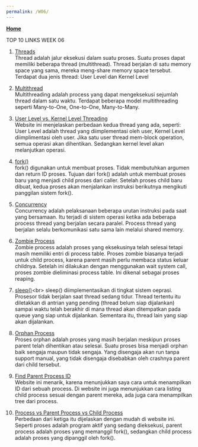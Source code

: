 ```yaml
---
permalink: /W06/
---
```

[**Home**](https://hanifahaputri.github.io/os211/)

TOP 10 LINKS WEEK 06
1. [Threads](https://www.geeksforgeeks.org/thread-in-operating-system//)<br>
Thread adalah jalur eksekusi dalam suatu proses. Suatu proses dapat memiliki beberapa thread (multithread). Thread berjalan di satu memory space yang sama, mereka meng-share memory space tersebut. Terdapat dua jenis thread: User Level dan Kernel Level

2. [Multithread](https://sites.google.com/a/student.unsika.ac.id/bongkar-os-linux/pengenalan-os/jenis-thread-dan-multithreading)<br>
Multithreading adalah process yang dapat mengeksekusi sejumlah thread dalam satu waktu. Terdapat beberapa model multithreading seperti Many-to-One, One-to-One, Many-to-Many.

3. [User Level vs. Kernel Level Threading](https://www.geeksforgeeks.org/difference-between-user-level-thread-and-kernel-level-thread/)<br>
Website ini menjelaskan perbedaan kedua thread yang ada, seperti: User Level adalah thread yang diimplementasi oleh user, Kernel Level diimplimentasi oleh user. Jika satu user thread mem-block operation, semua operasi akan dihentikan. Sedangkan kernel level akan melanjutkan operasi.

4. [fork()](https://www.csl.mtu.edu/cs4411.ck/www/NOTES/process/fork/create.html)<br>
fork() digunakan untuk membuat proses. Tidak membutuhkan argumen dan return ID proses. Tujuan dari fork() adalah untuk membuat proses baru yang menjadi child proses dari caller. Setelah proses child baru dibuat, kedua proses akan menjalankan instruksi berikutnya mengikuti panggilan sistem fork().

5. [Concurrency](https://www.geeksforgeeks.org/concurrency-in-operating-system/)<br>
Concurrency adalah pelaksanaan beberapa urutan instruksi pada saat yang bersamaan. Itu terjadi di sistem operasi ketika ada beberapa process thread yang berjalan secara paralel. Process thread yang berjalan selalu berkomunikasi satu sama lain melalui shared memory.

6. [Zombie Process](https://www.tutorialspoint.com/what-is-zombie-process-in-linux)<br>
Zombie process adalah proses yang eksekusinya telah selesai tetapi masih memiliki entri di process table. Proses zombie biasanya terjadi untuk child process, karena parent masih perlu membaca status keluar childnya. Setelah ini dilakukan dengan menggunakan wait system call, proses zombie dieliminasi process table. Ini dikenal sebagai proses reaping.

7. [sleep()](https://stackoverflow.com/questions/1719071/how-is-sleep-implemented-at-the-os-level#:~:text=Sleep()%20is%20implemented%20at,%2Fthread%2Fprocess%20is%20sleeping.&text=Only%20if%20no%20threads%20are,until%20an%20hardware%20interrupt%20occurs.)<br>
sleep() diimplementasikan di tingkat sistem oeprasi. Prosesor tidak berjalan saat thread sedang tidur. Thread tertentu itu diletakkan di antrian yang pending (thread belum siap dijalankan) sampai waktu telah berakhir di mana thread akan ditempatkan pada queue yang siap untuk dijalankan. Sementara itu, thread lain yang siap akan dijalankan.

8. [Orphan Process](https://medium.com/swlh/orphan-processs-re-parenting-using-code-example-71deb8bad4eb)<br>
Proses orphan adalah proses yang masih berjalan meskipun proses parent telah dihentikan atau selesai. Suatu proses bisa menjadi orphan baik sengaja maupun tidak sengaja. Yang disengaja akan run tanpa support manual, yang tidak disengaja disebabkan oleh crashnya parent dari child tersebut.

9. [Find Parent Process ID](https://www.serverlab.ca/tutorials/linux/administration-linux/how-to-find-the-parent-process-id-with-bash/)<br>
Website ini menarik, karena menunjukkan saya cara untuk menampilkan ID dari sebuah process. Di website ini juga menunjukkan cara listing child process sesuai dengan parent mereka, ada juga cara menampilkan tree dari process.

10. [Process vs Parent Process vs Child Process](https://www.tutorialspoint.com/process-vs-parent-process-vs-child-process)<br>
Perbedaan dari ketiga itu dijelaskan dengan mudah di website ini. Seperti proses adalah program aktif yang sedang dieksekusi, parent process adalah proses yang memanggil fork(), sedangkan child process adalah proses yang dipanggil oleh fork().

